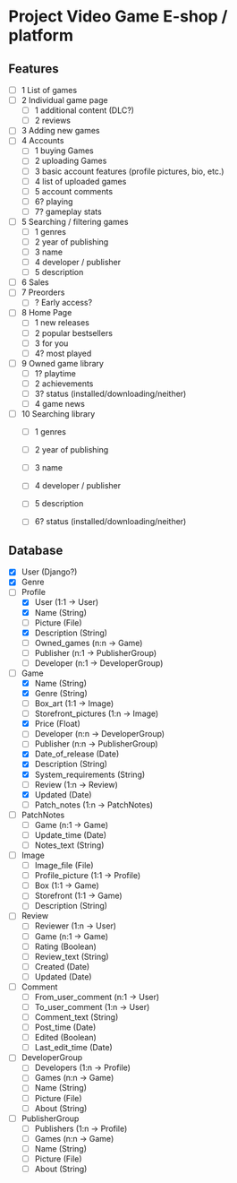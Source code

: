 # Project Video Game E-shop / platform

## Features
- [ ] 1 List of games
- [ ] 2 Individual game page
  - [ ] 1 additional content (DLC?)
  - [ ] 2 reviews
- [ ] 3 Adding new games
- [ ] 4 Accounts
  - [ ] 1 buying Games
  - [ ] 2 uploading Games
  - [ ] 3 basic account features (profile pictures, bio, etc.)
  - [ ] 4 list of uploaded games
  - [ ] 5 account comments
  - [ ] 6? playing
  - [ ] 7? gameplay stats
- [ ] 5 Searching / filtering games
  - [ ] 1 genres
  - [ ] 2 year of publishing
  - [ ] 3 name
  - [ ] 4 developer / publisher
  - [ ] 5 description
- [ ] 6 Sales
- [ ] 7 Preorders
  - [ ] ? Early access?
- [ ] 8 Home Page
  - [ ] 1 new releases
  - [ ] 2 popular bestsellers
  - [ ] 3 for you
  - [ ] 4? most played
- [ ] 9 Owned game library
  - [ ] 1? playtime
  - [ ] 2 achievements
  - [ ] 3? status (installed/downloading/neither)
  - [ ] 4 game news
- [ ] 10 Searching library
  - [ ] 1 genres
  - [ ] 2 year of publishing
  - [ ] 3 name
  - [ ] 4 developer / publisher
  - [ ] 5 description
  - [ ] 6? status (installed/downloading/neither)


## Database
- [x] User (Django?)
- [x] Genre
- [ ] Profile
  - [x] User (1:1 -> User)
  - [x] Name (String)
  - [ ] Picture (File)
  - [x] Description (String)
  - [ ] Owned_games (n:n -> Game)
  - [ ] Publisher (n:1 -> PublisherGroup)
  - [ ] Developer (n:1 -> DeveloperGroup)
- [ ] Game
  - [x] Name (String)
  - [x] Genre (String)
  - [ ] Box_art (1:1 -> Image)
  - [ ] Storefront_pictures (1:n -> Image)
  - [x] Price (Float)
  - [ ] Developer (n:n -> DeveloperGroup)
  - [ ] Publisher (n:n -> PublisherGroup)
  - [x] Date_of_release (Date)
  - [x] Description (String)
  - [x] System_requirements (String)
  - [ ] Review (1:n -> Review)
  - [x] Updated (Date)
  - [ ] Patch_notes (1:n -> PatchNotes)
- [ ] PatchNotes
  - [ ] Game (n:1 -> Game)
  - [ ] Update_time (Date)
  - [ ] Notes_text (String)
- [ ] Image
  - [ ] Image_file (File)
  - [ ] Profile_picture (1:1 -> Profile)
  - [ ] Box (1:1 -> Game)
  - [ ] Storefront (1:1 -> Game)
  - [ ] Description (String)
- [ ] Review
  - [ ] Reviewer (1:n -> User)
  - [ ] Game (n:1 -> Game)
  - [ ] Rating (Boolean)
  - [ ] Review_text (String)
  - [ ] Created (Date)
  - [ ] Updated (Date)
- [ ] Comment
  - [ ] From_user_comment (n:1 -> User)
  - [ ] To_user_comment (1:n -> User)
  - [ ] Comment_text (String)
  - [ ] Post_time (Date)
  - [ ] Edited (Boolean)
  - [ ] Last_edit_time (Date)
- [ ] DeveloperGroup
  - [ ] Developers (1:n -> Profile)
  - [ ] Games (n:n -> Game)
  - [ ] Name (String)
  - [ ] Picture (File)
  - [ ] About (String)
- [ ] PublisherGroup
  - [ ] Publishers (1:n -> Profile)
  - [ ] Games (n:n -> Game)
  - [ ] Name (String)
  - [ ] Picture (File)
  - [ ] About (String)